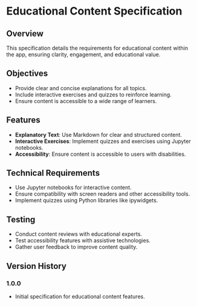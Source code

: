 # Educational Content Specification

## Overview

This specification details the requirements for educational content within the app, ensuring clarity, engagement, and educational value.

## Objectives

- Provide clear and concise explanations for all topics.
- Include interactive exercises and quizzes to reinforce learning.
- Ensure content is accessible to a wide range of learners.

## Features

- **Explanatory Text**: Use Markdown for clear and structured content.
- **Interactive Exercises**: Implement quizzes and exercises using Jupyter notebooks.
- **Accessibility**: Ensure content is accessible to users with disabilities.

## Technical Requirements

- Use Jupyter notebooks for interactive content.
- Ensure compatibility with screen readers and other accessibility tools.
- Implement quizzes using Python libraries like ipywidgets.

## Testing

- Conduct content reviews with educational experts.
- Test accessibility features with assistive technologies.
- Gather user feedback to improve content quality.

## Version History

### 1.0.0
- Initial specification for educational content features. 